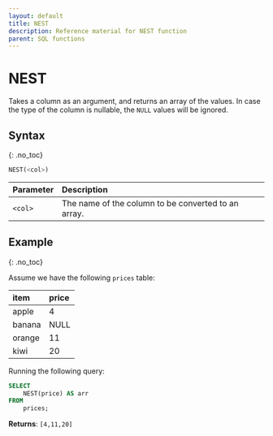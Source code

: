 ```yaml
---
layout: default
title: NEST
description: Reference material for NEST function
parent: SQL functions
---
```


# NEST

Takes a column as an argument, and returns an array of the values. In case the type of the column is nullable, the `NULL` values will be ignored.

## Syntax
{: .no_toc}

```sql
NEST(<col>)
```

| Parameter | Description                                         |
| :--------- | :--------------------------------------------------- |
| `<col>`   | The name of the column to be converted to an array. |

## Example
{: .no_toc}

Assume we have the following `prices` table:

| item   | price |
| :------ | :----- |
| apple  | 4     |
| banana | NULL  |
| orange | 11    |
| kiwi   | 20    |

Running the following query:

```sql
SELECT
	NEST(price) AS arr
FROM
	prices;
```

**Returns**: `[4,11,20]`
